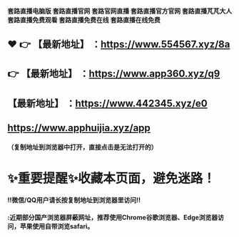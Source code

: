 ####  套路直播电脑版 套路直播官网 套路官网直播 套路直播官方官网 套路直播芃芃大人 套路直播免费观看 套路直播免费在线 套路直播在线免费


 :heart: :point_right: 【最新地址】 ：https://www.554567.xyz/8a
 ------
:point_right: 【最新地址】 ：https://www.app360.xyz/q9
 ------
【最新地址】 ：https://www.442345.xyz/e0
 ------
https://www.apphuijia.xyz/app
 ------

#### （复制地址到浏览器中打开，直接点击是无法打开的）
# :sparkles:重要提醒:sparkles:收藏本页面，避免迷路！
#### ‼️微信/QQ用户请长按复制地址到浏览器里访问‼
#### :近期部分国产浏览器屏蔽网址，推荐使用Chrome谷歌浏览器、Edge浏览器访问，苹果使用自带浏览safari。
